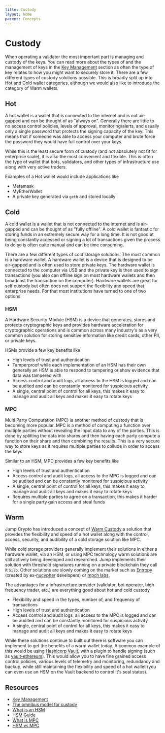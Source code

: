 ```yaml
---
title: Custody
layout: home
parent: Concepts
---
```


# Custody 
When operating a validator the most important part is managing and custody of the keys. You can read more about the types of and the management of keys in the [Key Management](Key%20Management.md) section as often the type of key relates to how you might want to securely store it. There are a few different types of custody solutions possible. This is broadly split up into Hot and Cold wallet categories, although we would also like to introduce the category of Warm wallets. 

## Hot 
A hot wallet is a wallet that is connected to the internet and is not air-gapped and can be thought of as "always on". Generally there are little to no access control policies, levels of approval, monitoring/alerts, and usually only a single password that protects the signing capacity of the key. This means that if someone was able to access your computer and brute force the password they would have full control over your keys. 

While this is the least secure form of custody (and not absolutely not fit for enterprise scale), it is also the most convenient and flexible. This is often the type of wallet that bots, validators, and other types of infrastructure use along with very active traders. 

Examples of a Hot wallet would include applications like
- Metamask
- MyEtherWallet
- A private key generated via `geth` and stored locally

## Cold 
A cold wallet is a wallet that is not connected to the internet and is air-gapped and can be thought of as "fully offline". A cold wallet is fantastic for storing funds in an extremely secure way for a long time. It is not good at being constantly accessed or signing a lot of transactions given the process to do so is often quite manual and can be time consuming. 

There are a few different types of cold storage solutions. The most common is a hardware wallet. A hardware wallet is a device that is designed to be air-gapped and is often used to store private keys. The hardware wallet is connected to the computer via USB and the private key is then used to sign transactions (you also can offline sign on most hardware wallets and then broadcast the transaction on the computer). Hardware wallets are great for self custody but often does not support the flexibility and speed that enterprise needs. For that most institutions have turned to one of two options

### HSM 
A Hardware Security Module (HSM) is a device that generates, stores and protects cryptographic keys and provides hardware acceleration for cryptographic operations and is common across many industry's as a very common solution for storing sensitive information like credit cards, other PII, or private keys. 

HSMs provide a few key benefits like 
- High levels of trust and authentication
- Tamperproof while each implementation of an HSM has their own generally an HSM is able to respond to tampering or show evidence that data was tampered with
- Access control and audit logs, all access to the HSM is logged and can be audited and can be constantly monitored for suspicious activity
- A single, central point of control for all keys, this makes it easy to manage and audit all keys and makes it easy to rotate keys

### MPC
Multi Party Computation (MPC) is another method of custody that is becoming more popular. MPC is a method of computing a function over multiple parties without revealing the input data to any of the parties. This is done by splitting the data into shares and then having each party compute a function on their share and then combining the results. This is a very secure way to store keys as it requires multiple parties to collude in order to access the keys.

Similar to an HSM, MPC provides a few key benefits like
- High levels of trust and authentication
- Access control and audit logs, all access to the MPC is logged and can be audited and can be constantly monitored for suspicious activity
- A single, central point of control for all keys, this makes it easy to manage and audit all keys and makes it easy to rotate keys
- Requires multiple parties to agree on a transaction, this makes it harder for a single party gain access and steal funds

## Warm
Jump Crypto has introduced a concept of [Warm Custody](https://jumpcrypto.com/custody-bft-policy-checking-threshold-signatures/) a solution that provides the flexibility and speed of a hot wallet along with the control, access, security, and audibility of a cold storage solution like MPC. 

While cold storage providers generally implement their solutions in either a hardware wallet, via an HSM, or using MPC technology warm solutions are still actively being developed and researched. Jump implements their solution with threshold signatures running on a private blockchain they call it `Silo`. Other solutions are slowly coming on the market such as [Entropy](https://entropy.xyz/) (created by ex-[nucypher](https://www.nucypher.com/) developers) or [mpch labs](https://www.mpch.io/). 

The advantages for a infrastructure provider (validator, bot operator, high frequency trader, etc.) are everything good about hot and cold custody 
- Flexibility and speed in the types, number of, and frequency of transactions
- High levels of trust and authentication
- Access control and audit logs, all access to the MPC is logged and can be audited and can be constantly monitored for suspicious activity
- A single, central point of control for all keys, this makes it easy to manage and audit all keys and makes it easy to rotate keys

While these solutions continue to built out there is software you can implement to get the benefits of a warm wallet today. A common example of this would be using [Hashicorp Vault](https://www.hashicorp.com/products/vault), with a plugin to handle signing (such as [vault-ethereum](https://github.com/immutability-io/vault-ethereum)). This would allow you to have fine grained access control policies, various levels of telemetry and monitoring, redundancy and backup, while still maintaining the flexibility and speed of a hot wallet (you can even use an HSM on the Vault backend to control it's seal status). 

## Resources 
- [Key Management](Key%20Management.md)
- [The omnibus model for custody](https://medium.com/@FidelityDigitalAssets/the-omnibus-model-for-custody-96b69710f92d)
- [What is an HSM](https://realsec.com/en/blog/what-is-a-hardware-security-module-hsm/)
- [HSM Guide](https://github.com/snowch/hsm-guide/blob/master/book.md)
- [What is MPC](https://www.fireblocks.com/what-is-mpc/)
- [HSM vs MPC](https://custody.bitpanda.com/insights-events/hsm-vs-mpc)